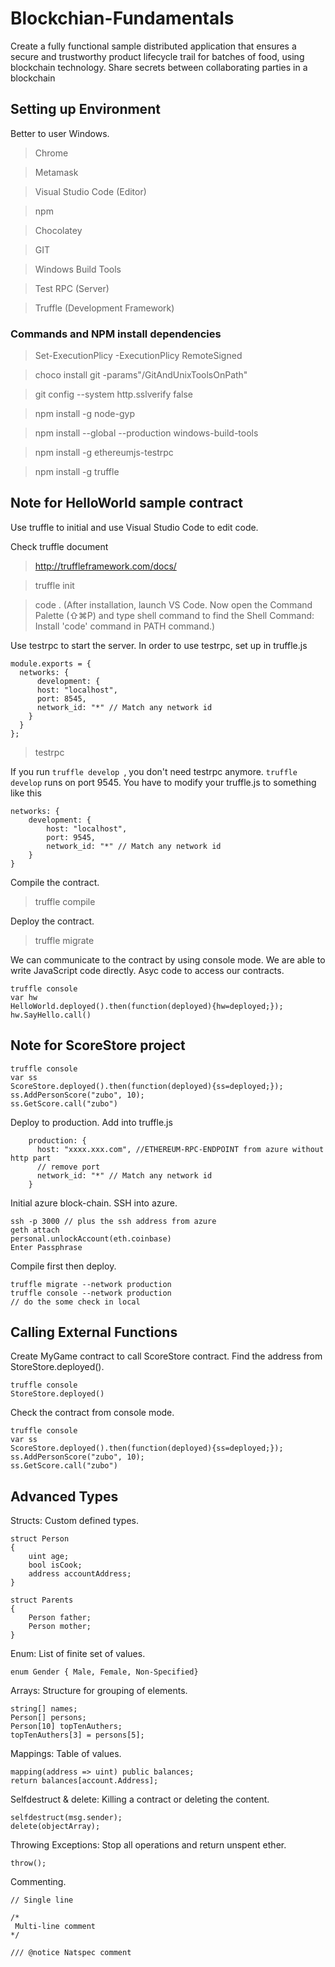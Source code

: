 # Blockchian-Fundamentals
Create a fully functional sample distributed application that ensures a secure and trustworthy product lifecycle trail for batches of food, using blockchain technology. Share secrets between collaborating parties in a blockchain

## Setting up Environment
Better to user Windows. 
> Chrome

> Metamask

> Visual Studio Code (Editor)

> npm

> Chocolatey

> GIT

> Windows Build Tools

> Test RPC (Server)

> Truffle (Development Framework)

### Commands and NPM install dependencies 
> Set-ExecutionPlicy -ExecutionPlicy RemoteSigned

> choco install git -params"/GitAndUnixToolsOnPath"

> git config --system http.sslverify false

> npm install -g node-gyp

> npm install --global --production windows-build-tools

> npm install -g ethereumjs-testrpc

> npm install -g truffle

## Note for HelloWorld sample contract
Use truffle to initial and use Visual Studio Code to edit code. 

Check truffle document

> http://truffleframework.com/docs/

> truffle init

> code . (After installation, launch VS Code. Now open the Command Palette (⇧⌘P) and type shell command to find the Shell Command: Install 'code' command in PATH command.)

Use testrpc to start the server. In order to use testrpc, set up in truffle.js

```
module.exports = {
  networks: {
      development: {
      host: "localhost",
      port: 8545,
      network_id: "*" // Match any network id
    }
  }
};
```
> testrpc

If you run ```truffle develop ```, you don't need testrpc anymore. ``` truffle develop ``` runs on port 9545. You have to modify your truffle.js to something like this

```
networks: {
    development: {
        host: "localhost",
        port: 9545,
        network_id: "*" // Match any network id
    }
}
```

Compile the contract.

> truffle compile

Deploy the contract.

> truffle migrate

We can communicate to the contract by using console mode. We are able to write JavaScript code directly. Asyc code to access our contracts. 

```
truffle console
var hw
HelloWorld.deployed().then(function(deployed){hw=deployed;});
hw.SayHello.call()
```

## Note for ScoreStore project
```
truffle console
var ss
ScoreStore.deployed().then(function(deployed){ss=deployed;});
ss.AddPersonScore("zubo", 10);
ss.GetScore.call("zubo")
```


Deploy to production. Add into truffle.js
```
    production: {
      host: "xxxx.xxx.com", //ETHEREUM-RPC-ENDPOINT from azure without http part
      // remove port
      network_id: "*" // Match any network id
    }
```

Initial azure block-chain. SSH into azure.
```
ssh -p 3000 // plus the ssh address from azure
geth attach
personal.unlockAccount(eth.coinbase)
Enter Passphrase
```

Compile first then deploy.
```
truffle migrate --network production
truffle console --network production
// do the some check in local
```

## Calling External Functions
Create MyGame contract to call ScoreStore contract. Find the address from StoreStore.deployed().
```
truffle console
StoreStore.deployed()
```

Check the contract from console mode.
```
truffle console
var ss
ScoreStore.deployed().then(function(deployed){ss=deployed;});
ss.AddPersonScore("zubo", 10);
ss.GetScore.call("zubo")
```

## Advanced Types

Structs: Custom defined types.

```
struct Person
{
	uint age;
	bool isCook;
	address accountAddress;
}

struct Parents
{
	Person father;
	Person mother;
}
```

Enum: List of finite set of values.
```
enum Gender { Male, Female, Non-Specified}
```

Arrays: Structure for grouping of elements.
```
string[] names;
Person[] persons;
Person[10] topTenAuthers;
topTenAuthers[3] = persons[5];
```

Mappings: Table of values.
```
mapping(address => uint) public balances;
return balances[account.Address];
```

Selfdestruct & delete: Killing a contract or deleting the content.
```
selfdestruct(msg.sender);
delete(objectArray);
```

Throwing Exceptions: Stop all operations and return unspent ether.
```
throw();
```

Commenting.
```
// Single line

/*
 Multi-line comment
*/

/// @notice Natspec comment
```